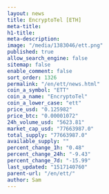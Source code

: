 ```yaml
---
layout: news
title: EncryptoTel [ETH]
meta-title: 
h1-title: 
meta-description: 
image: "/media/1383046/ett.png"
published: true
allow_search_engine: false
sitemap: false
enable_comment: false
sort_order: 1326
permalink: "/en/ett/news.html"
coin_a_symbol: "ETT"
coin_a_name: "EncryptoTel"
coin_a_lower_case: "ett"
price_usd: "0.125982"
price_btc: "0.00001072"
24h_volume_usd: "5623.81"
market_cap_usd: "77663987.0"
total_supply: "77663987.0"
available_supply: ""
percent_change_1h: "0.48"
percent_change_24h: "-9.43"
percent_change_7d: "-15.99"
last_updated: "1517140760"
parent-url: "/en/ett/"
author: Sam
---
```


